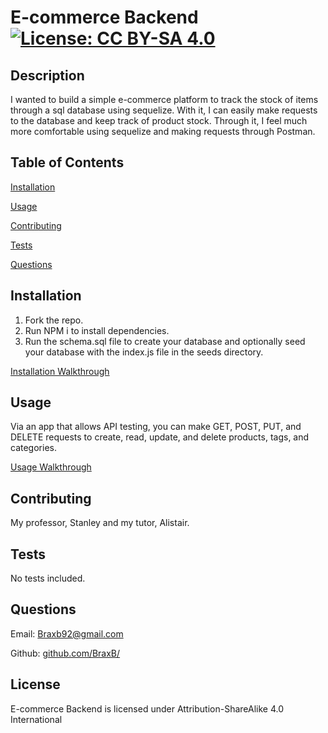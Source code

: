 # E-commerce Backend [![License: CC BY-SA 4.0](https://img.shields.io/badge/License-CC%20BY--SA%204.0-lightgrey.svg)](http://creativecommons.org/licenses/by-sa/4.0/)

## Description

I wanted to build a simple e-commerce platform to track the stock of items through a sql database using sequelize.
With it, I can easily make requests to the database and keep track of product stock.
Through it, I feel much more comfortable using sequelize and making requests through Postman.

## Table of Contents

[Installation](#Installation)

[Usage](#Usage)

[Contributing](#Contributing)

[Tests](#Tests)

[Questions](#Questions)

## Installation

<a id='Installation'></a>

1. Fork the repo.
2. Run NPM i to install dependencies.
3. Run the schema.sql file to create your database and optionally seed your database with the index.js file in the seeds directory.

[Installation Walkthrough](https://drive.google.com/file/d/1nl_edUWCl1Wb-h3JwCw9RAk_mojDbE4r/view)

## Usage

<a id='Usage'></a>

Via an app that allows API testing, you can make GET, POST, PUT, and DELETE requests to create, read, update, and delete products, tags, and categories.

[Usage Walkthrough](https://drive.google.com/file/d/1hDJz81xcL_qKzIBJgQi4K_bfWTAXiauc/view)

## Contributing

<a id='Contributing'></a>

My professor, Stanley and my tutor, Alistair.

## Tests

<a id='Tests'></a>

No tests included.

## Questions

<a id='Questions'></a>

Email: Braxb92@gmail.com

Github: [github.com/BraxB/](https://github.com/BraxB/)

## License

E-commerce Backend is licensed under Attribution-ShareAlike 4.0 International
